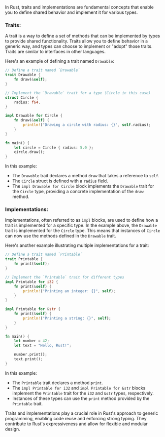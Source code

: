 In Rust, traits and implementations are fundamental concepts that enable you to define shared behavior and implement it for various types.

### Traits:

A trait is a way to define a set of methods that can be implemented by types to provide shared functionality. Traits allow you to define behavior in a generic way, and types can choose to implement or "adopt" those traits. Traits are similar to interfaces in other languages.

Here's an example of defining a trait named `Drawable`:

```rust
// Define a trait named `Drawable`
trait Drawable {
    fn draw(&self);
}

// Implement the `Drawable` trait for a type (Circle in this case)
struct Circle {
    radius: f64,
}

impl Drawable for Circle {
    fn draw(&self) {
        println!("Drawing a circle with radius: {}", self.radius);
    }
}

fn main() {
    let circle = Circle { radius: 5.0 };
    circle.draw();
}
```

In this example:

- The `Drawable` trait declares a method `draw` that takes a reference to `self`.
- The `Circle` struct is defined with a `radius` field.
- The `impl Drawable for Circle` block implements the `Drawable` trait for the `Circle` type, providing a concrete implementation of the `draw` method.

### Implementations:

Implementations, often referred to as `impl` blocks, are used to define how a trait is implemented for a specific type. In the example above, the `Drawable` trait is implemented for the `Circle` type. This means that instances of `Circle` can now use the methods defined in the `Drawable` trait.

Here's another example illustrating multiple implementations for a trait:

```rust
// Define a trait named `Printable`
trait Printable {
    fn print(&self);
}

// Implement the `Printable` trait for different types
impl Printable for i32 {
    fn print(&self) {
        println!("Printing an integer: {}", self);
    }
}

impl Printable for &str {
    fn print(&self) {
        println!("Printing a string: {}", self);
    }
}

fn main() {
    let number = 42;
    let text = "Hello, Rust!";

    number.print();
    text.print();
}
```

In this example:

- The `Printable` trait declares a method `print`.
- The `impl Printable for i32` and `impl Printable for &str` blocks implement the `Printable` trait for the `i32` and `&str` types, respectively.
- Instances of these types can use the `print` method provided by the `Printable` trait.

Traits and implementations play a crucial role in Rust's approach to generic programming, enabling code reuse and enforcing strong typing. They contribute to Rust's expressiveness and allow for flexible and modular design.